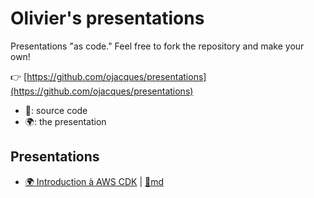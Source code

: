 # Olivier's presentations

Presentations "as code." Feel free to fork the repository and make your own!

👉 [https://github.com/ojacques/presentations](https://github.com/ojacques/presentations)

- 📝: source code
- 🌍: the presentation

## Presentations

- [🌍 Introduction à AWS CDK](https://ojacques.github.io/presentations/aws-cdk-intro/) | [📝md](https://github.com/ojacques/presentations/blob/main/aws-cdk-intro/README.md)
